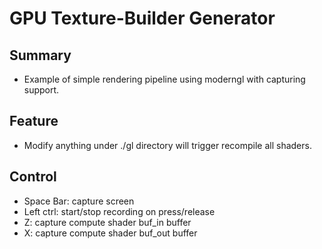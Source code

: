 GPU Texture-Builder Generator
======

Summary
---

- Example of simple rendering pipeline using moderngl with capturing support.

Feature
---

- Modify anything under ./gl directory will trigger recompile all shaders.


Control
---

- Space Bar: capture screen
- Left ctrl: start/stop recording on press/release
- Z: capture compute shader buf_in buffer
- X: capture compute shader buf_out buffer
